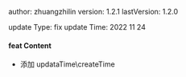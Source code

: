 author: zhuangzhilin
version: 1.2.1
lastVersion: 1.2.0

update Type: fix
update Time: 2022 11 24

#### feat Content

- 添加 updataTime\createTime
